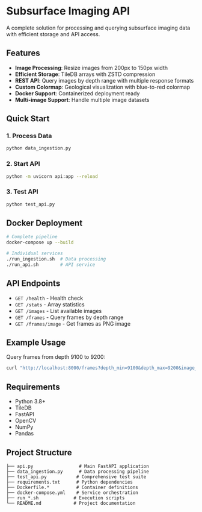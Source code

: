# Subsurface Imaging API

A complete solution for processing and querying subsurface imaging data with efficient storage and API access.

## Features

- **Image Processing**: Resize images from 200px to 150px width
- **Efficient Storage**: TileDB arrays with ZSTD compression
- **REST API**: Query images by depth range with multiple response formats
- **Custom Colormap**: Geological visualization with blue-to-red colormap
- **Docker Support**: Containerized deployment ready
- **Multi-image Support**: Handle multiple image datasets

## Quick Start

### 1. Process Data
```bash
python data_ingestion.py
```

### 2. Start API
```bash
python -m uvicorn api:app --reload
```

### 3. Test API
```bash
python test_api.py
```

## Docker Deployment

```bash
# Complete pipeline
docker-compose up --build

# Individual services
./run_ingestion.sh  # Data processing
./run_api.sh        # API service
```

## API Endpoints

- `GET /health` - Health check
- `GET /stats` - Array statistics
- `GET /images` - List available images
- `GET /frames` - Query frames by depth range
- `GET /frames/image` - Get frames as PNG image

## Example Usage

Query frames from depth 9100 to 9200:
```bash
curl "http://localhost:8000/frames?depth_min=9100&depth_max=9200&image_id=1"
```

## Requirements

- Python 3.8+
- TileDB
- FastAPI
- OpenCV
- NumPy
- Pandas

## Project Structure

```
├── api.py                 # Main FastAPI application
├── data_ingestion.py      # Data processing pipeline
├── test_api.py           # Comprehensive test suite
├── requirements.txt      # Python dependencies
├── Dockerfile.*          # Container definitions
├── docker-compose.yml    # Service orchestration
├── run_*.sh             # Execution scripts
└── README.md            # Project documentation
```